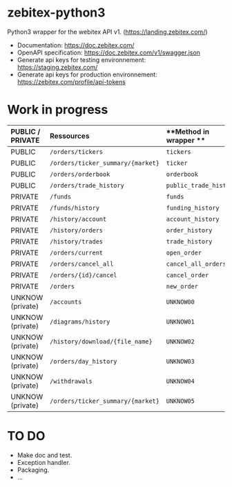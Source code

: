 # zebitex-python3
 Python3 wrapper for the webitex API v1. (https://landing.zebitex.com/)

- Documentation: https://doc.zebitex.com/
- OpenAPI specification: https://doc.zebitex.com/v1/swagger.json
- Generate api keys for testing environnement: https://staging.zebitex.com/
- Generate api keys for production environnement: https://zebitex.com/profile/api-tokens 

# Work in progress
|**PUBLIC / PRIVATE**|**Ressources**                      |**Method in wrapper **|**Developed**|**Documented**|**Tested**|
|:-------------------|:-----------------------------------|:---------------------------|:-:|:-:|:-:|
PUBLIC               | `/orders/tickers`                  | `tickers`                  | ✔ | ✘ | ✘ |
PUBLIC               | `/orders/ticker_summary/{market}`  | `ticker`                   | ✔ | ✘ | ✘ |
PUBLIC               | `/orders/orderbook`                | `orderbook`                | ✔ | ✘ | ✘ |
PUBLIC               | `/orders/trade_history`            | `public_trade_history`     | ✔ | ✘ | ✘ |
PRIVATE              | `/funds`                           | `funds`                    | ✔ | ✘ | ✘ |
PRIVATE              | `/funds/history`                   | `funding_history`          | ✘ | ✘ | ✘ |
PRIVATE              | `/history/account`                 | `account_history`          | ✘ | ✘ | ✘ |
PRIVATE              | `/history/orders`                  | `order_history`            | ✘ | ✘ | ✘ |
PRIVATE              | `/history/trades`                  | `trade_history`            | ✔ | ✘ | ✘ |
PRIVATE              | `/orders/current`                  | `open_order`               | ✔ | ✘ | ✘ |
PRIVATE              | `/orders/cancel_all`               | `cancel_all_orders`        | ✔ | ✘ | ✘ |
PRIVATE              | `/orders/{id}/cancel`              | `cancel_order`             | ✘ | ✘ | ✘ |
PRIVATE              | `/orders`                          | `new_order`                | ✔ | ✘ | ✘ |           | ` `                           
UNKNOW (private)     | `/accounts`                        | `UNKNOW00`                 | ✘ | ✘ | ✘ |
UNKNOW (private)     | `/diagrams/history`                | `UNKNOW01`                 | ✘ | ✘ | ✘ |
UNKNOW (private)     | `/history/download/{file_name}`    | `UNKNOW02`                 | ✘ | ✘ | ✘ |
UNKNOW (private)     | `/orders/day_history`              | `UNKNOW03`                 | ✘ | ✘ | ✘ |
UNKNOW (private)     | `/withdrawals`                     | `UNKNOW04`                 | ✘ | ✘ | ✘ |
UNKNOW (private)     | `/orders/ticker_summary/{market}`  | `UNKNOW05`                 | ✘ | ✘ | ✘ |

# TO DO
- Make doc and test.
- Exception handler.
- Packaging.
- ...
